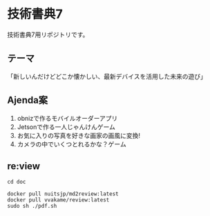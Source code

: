 技術書典7
====

技術書典7用リポジトリです。

## テーマ
「新しいんだけどどこか懐かしい、最新デバイスを活用した未来の遊び」

## Ajenda案
 1. obnizで作るモバイルオーダーアプリ
 2. Jetsonで作る一人じゃんけんゲーム
 3. お気に入りの写真を好きな画家の画風に変換!
 4. カメラの中でいくつとれるかな？ゲーム

## re:view

```
cd doc

docker pull nuitsjp/md2review:latest
docker pull vvakame/review:latest
sudo sh ./pdf.sh
```
